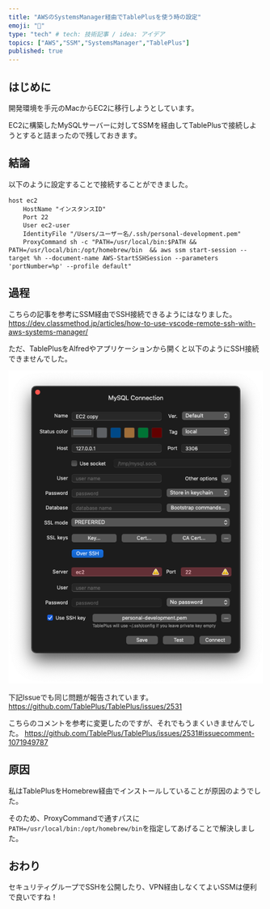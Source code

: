 ```yaml
---
title: "AWSのSystemsManager経由でTablePlusを使う時の設定"
emoji: "🐙"
type: "tech" # tech: 技術記事 / idea: アイデア
topics: ["AWS","SSM","SystemsManager","TablePlus"]
published: true
---
```


## はじめに
開発環境を手元のMacからEC2に移行しようとしています。

EC2に構築したMySQLサーバーに対してSSMを経由してTablePlusで接続しようとすると詰まったので残しておきます。

## 結論
以下のように設定することで接続することができました。

```text:~/.ssh/config
host ec2
    HostName "インスタンスID"
    Port 22
    User ec2-user
    IdentityFile "/Users/ユーザー名/.ssh/personal-development.pem"     
    ProxyCommand sh -c "PATH=/usr/local/bin:$PATH && PATH=/usr/local/bin:/opt/homebrew/bin  && aws ssm start-session --target %h --document-name AWS-StartSSHSession --parameters 'portNumber=%p' --profile default"
```

## 過程
こちらの記事を参考にSSM経由でSSH接続できるようにはなりました。
https://dev.classmethod.jp/articles/how-to-use-vscode-remote-ssh-with-aws-systems-manager/

ただ、TablePlusをAlfredやアプリケーションから開くと以下のようにSSH接続できませんでした。

![](/images/2023-07-05_8.44.57.png)

下記Issueでも同じ問題が報告されています。
https://github.com/TablePlus/TablePlus/issues/2531

こちらのコメントを参考に変更したのですが、それでもうまくいきませんでした。
https://github.com/TablePlus/TablePlus/issues/2531#issuecomment-1071949787

## 原因
私はTablePlusをHomebrew経由でインストールしていることが原因のようでした。

そのため、ProxyCommandで通すパスに`PATH=/usr/local/bin:/opt/homebrew/bin`を指定してあげることで解決しました。

## おわり
セキュリティグループでSSHを公開したり、VPN経由しなくてよいSSMは便利で良いですね！